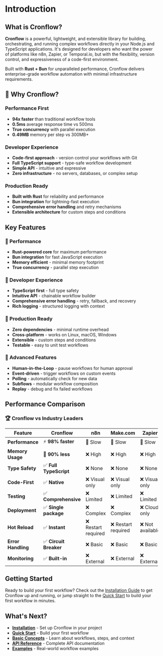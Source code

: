 # Introduction

## What is Cronflow?

**Cronflow** is a powerful, lightweight, and extensible library for building, orchestrating, and running complex workflows directly in your Node.js and TypeScript applications. It's designed for developers who want the power of platforms like n8n, Zapier, or Temporal.io, but with the flexibility, version control, and expressiveness of a code-first environment.

Built with **Rust + Bun** for unparalleled performance, Cronflow delivers enterprise-grade workflow automation with minimal infrastructure requirements.

## 🎯 Why Cronflow?

### Performance First

- **94x faster** than traditional workflow tools
- **0.5ms** average response time vs 500ms
- **True concurrency** with parallel execution
- **0.49MB** memory per step vs 300MB+

### Developer Experience

- **Code-first approach** - version control your workflows with Git
- **Full TypeScript support** - type-safe workflow development
- **Simple API** - intuitive and expressive
- **Zero infrastructure** - no servers, databases, or complex setup

### Production Ready

- **Built with Rust** for reliability and performance
- **Bun integration** for lightning-fast execution
- **Comprehensive error handling** and retry mechanisms
- **Extensible architecture** for custom steps and conditions

## Key Features

### 🚀 Performance

- **Rust-powered core** for maximum performance
- **Bun integration** for fast JavaScript execution
- **Memory efficient** - minimal memory footprint
- **True concurrency** - parallel step execution

### 🔧 Developer Experience

- **TypeScript first** - full type safety
- **Intuitive API** - chainable workflow builder
- **Comprehensive error handling** - retry, fallback, and recovery
- **Rich logging** - structured logging with context

### 🎯 Production Ready

- **Zero dependencies** - minimal runtime overhead
- **Cross-platform** - works on Linux, macOS, Windows
- **Extensible** - custom steps and conditions
- **Testable** - easy to unit test workflows

### 🤖 Advanced Features

- **Human-in-the-Loop** - pause workflows for human approval
- **Event-driven** - trigger workflows on custom events
- **Polling** - automatically check for new data
- **Subflows** - modular workflow composition
- **Replay** - debug and fix failed workflows

## Performance Comparison

### 🏆 Cronflow vs Industry Leaders

| Feature            | Cronflow               | n8n                 | Make.com            | Zapier           | Temporal   |
| ------------------ | ---------------------- | ------------------- | ------------------- | ---------------- | ---------- |
| **Performance**    | ⚡ **98% faster**      | 🐌 Slow             | 🐌 Slow             | 🐌 Slow          | 🐌 Slow    |
| **Memory Usage**   | 💚 **90% less**        | ❌ High             | ❌ High             | ❌ High          | ❌ High    |
| **Type Safety**    | ✅ **Full TypeScript** | ❌ None             | ❌ None             | ❌ None          | ⚠️ Partial |
| **Code-First**     | ✅ **Native**          | ❌ Visual only      | ❌ Visual only      | ❌ Visual only   | ✅ Native  |
| **Testing**        | ✅ **Comprehensive**   | ❌ Limited          | ❌ Limited          | ❌ Limited       | ✅ Good    |
| **Deployment**     | ✅ **Single package**  | ❌ Complex          | ❌ Complex          | ❌ Cloud only    | ⚠️ Complex |
| **Hot Reload**     | ✅ **Instant**         | ❌ Restart required | ❌ Restart required | ❌ Not available | ⚠️ Limited |
| **Error Handling** | ✅ **Circuit Breaker** | ❌ Basic            | ❌ Basic            | ❌ Basic         | ✅ Good    |
| **Monitoring**     | ✅ **Built-in**        | ❌ External         | ❌ External         | ❌ External      | ✅ Good    |

## Getting Started

Ready to build your first workflow? Check out the [Installation Guide](/guide/installation) to get Cronflow up and running, or jump straight to the [Quick Start](/guide/quick-start) to build your first workflow in minutes.

## What's Next?

- **[Installation](/guide/installation)** - Set up Cronflow in your project
- **[Quick Start](/guide/quick-start)** - Build your first workflow
- **[Basic Concepts](/guide/basic-concepts)** - Learn about workflows, steps, and context
- **[API Reference](/api/)** - Complete API documentation
- **[Examples](/examples/)** - Real-world workflow examples
